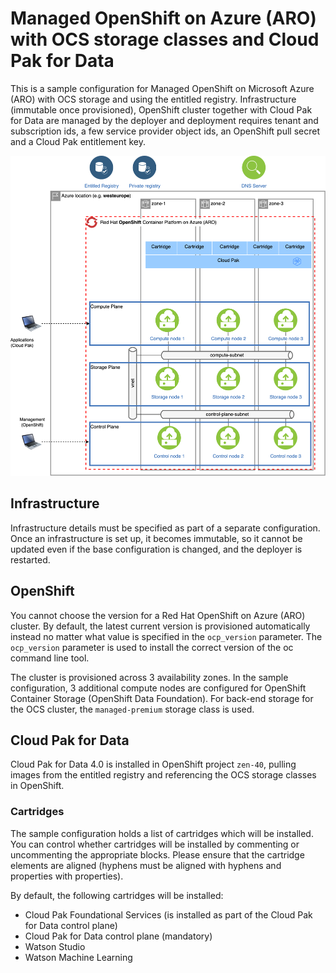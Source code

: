 # Managed OpenShift on Azure (ARO) with OCS storage classes and Cloud Pak for Data

This is a sample configuration for Managed OpenShift on Microsoft Azure (ARO) with OCS storage and using the entitled registry. Infrastructure (immutable once provisioned), OpenShift cluster together with Cloud Pak for Data are managed by the deployer and deployment requires tenant and subscription ids, a few service provider object ids, an OpenShift pull secret and a Cloud Pak entitlement key.

![Picture of the environment](./sample-aro-ocs-cp4d.png)

## Infrastructure

Infrastructure details must be specified as part of a separate configuration. Once an infrastructure is set up, it becomes immutable, so it cannot be updated even if the base configuration is changed, and the deployer is restarted.

## OpenShift

You cannot choose the version for a Red Hat OpenShift on Azure (ARO) cluster. By default, the latest current version is provisioned automatically instead no matter what value is specified in the `ocp_version` parameter. The `ocp_version` parameter is used to install the correct version of the oc command line tool.

The cluster is provisioned across 3 availability zones. In the sample configuration, 3 additional compute nodes are configured for OpenShift Container Storage (OpenShift Data Foundation). For back-end storage for the OCS cluster, the `managed-premium` storage class is used.

## Cloud Pak for Data

Cloud Pak for Data 4.0 is installed in OpenShift project `zen-40`, pulling images from the entitled registry and referencing the OCS storage classes in OpenShift.

### Cartridges

The sample configuration holds a list of cartridges which will be installed. You can control whether cartridges will be installed by commenting or uncommenting the appropriate blocks. Please ensure that the cartridge elements are aligned (hyphens must be aligned with hyphens and properties with properties).

By default, the following cartridges will be installed:

- Cloud Pak Foundational Services (is installed as part of the Cloud Pak for Data control plane)
- Cloud Pak for Data control plane (mandatory)
- Watson Studio
- Watson Machine Learning
